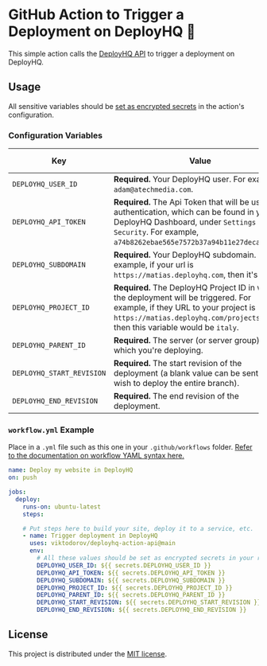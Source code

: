 # GitHub Action to Trigger a Deployment on DeployHQ 🚀

This simple action calls the [DeployHQ API](https://www.deployhq.com/support/api/deployments/create-a-new-deployment) to trigger a deployment on DeployHQ.


## Usage

All sensitive variables should be [set as encrypted secrets](https://help.github.com/en/articles/virtual-environments-for-github-actions#creating-and-using-secrets-encrypted-variables) in the action's configuration.

### Configuration Variables

| Key                        | Value                                                                                                                                                                                                                         | Suggested Type | Required |
|----------------------------|-------------------------------------------------------------------------------------------------------------------------------------------------------------------------------------------------------------------------------| ------------- | ------------- |
| `DEPLOYHQ_USER_ID`      | **Required.** Your DeployHQ user. For example, `adam@atechmedia.com`.                                                                                                                                                            | `secret` | **Yes** |
| `DEPLOYHQ_API_TOKEN`      | **Required.** The Api Token that will be used for authentication, which can be found in your DeployHQ Dashboard, under `Settings` >> `Security`. For example, `a74b8262ebae565e7572b37a94b11e27decadf05`.                      | `secret` | **Yes** |
| `DEPLOYHQ_SUBDOMAIN`      | **Required.** Your DeployHQ subdomain. For example, if your url is `https://matias.deployhq.com`, then it's `matias`.                                                                                                          | `secret` | **Yes** |
| `DEPLOYHQ_PROJECT_ID` | **Required.** The DeployHQ Project ID in which the deployment will be triggered. For example, if they URL to your project is `https://matias.deployhq.com/projects/italy`, then this variable would be `italy`.                    | `secret` | **Yes** |                                                                                                   | `secret` | **Yes** |
| `DEPLOYHQ_PARENT_ID`      | **Required.** The server (or server group) to which you're deploying.                                                                                                                                                          | `secret` | **Yes** |
| `DEPLOYHQ_START_REVISION`    | **Required.** The start revision of the deployment (a blank value can be sent if you wish to deploy the entire branch).                                                                                                     | `secret` | **Yes** |
| `DEPLOYHQ_END_REVISION`    | **Required.** The end revision of the deployment.                                                                                                                                                                             | `secret` | **Yes** |


### `workflow.yml` Example

Place in a `.yml` file such as this one in your `.github/workflows` folder. [Refer to the documentation on workflow YAML syntax here.](https://help.github.com/en/articles/workflow-syntax-for-github-actions)

```yaml
name: Deploy my website in DeployHQ
on: push

jobs:
  deploy:
    runs-on: ubuntu-latest
    steps:

    # Put steps here to build your site, deploy it to a service, etc.
    - name: Trigger deployment in DeployHQ
      uses: viktodorov/deployhq-action-api@main
      env:
        # All these values should be set as encrypted secrets in your repository settings
        DEPLOYHQ_USER_ID: ${{ secrets.DEPLOYHQ_USER_ID }}
        DEPLOYHQ_API_TOKEN: ${{ secrets.DEPLOYHQ_API_TOKEN }}
        DEPLOYHQ_SUBDOMAIN: ${{ secrets.DEPLOYHQ_SUBDOMAIN }}
        DEPLOYHQ_PROJECT_ID: ${{ secrets.DEPLOYHQ_PROJECT_ID }} 
        DEPLOYHQ_PARENT_ID: ${{ secrets.DEPLOYHQ_PARENT_ID }}
        DEPLOYHQ_START_REVISION: ${{ secrets.DEPLOYHQ_START_REVISION }}
        DEPLOYHQ_END_REVISION: ${{ secrets.DEPLOYHQ_END_REVISION }}
```

## License

This project is distributed under the [MIT license](LICENSE.md).
